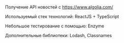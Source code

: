 Получение API новостей с https://www.algolia.com/  

Используемый стек технологий:
ReactJS + TypeScript

Небольшое тестирование с помощью: Enzyme

Дополнительные библиотеки:
Lodash,
Classnames
